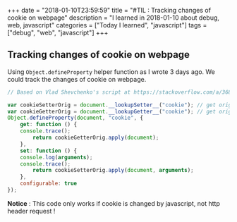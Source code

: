 +++
date = "2018-01-10T23:59:59"
title = "#TIL : Tracking changes of cookie on webpage"
description = "I learned in 2018-01-10 about debug, web, javascript"
categories = ["Today I learned", "javascript"]
tags = ["debug", "web", "javascript"]
+++



## Tracking changes of cookie on webpage

Using `Object.defineProperty` helper function as I wrote 3 days ago. We could track the changes of cookie on webpage.

```js
// Based on Vlad Shevchenko's script at https://stackoverflow.com/a/36826049

var cookieSetterOrig = document.__lookupSetter__("cookie"); // get origin setter function
var cookieGetterOrig = document.__lookupGetter__("cookie"); // get origin getter function
Object.defineProperty(document, "cookie", {
    get: function () {
	console.trace();
        return cookieGetterOrig.apply(document);
    },
    set: function () {
	console.log(arguments);
	console.trace();
        return cookieSetterOrig.apply(document, arguments);
    },
    configurable: true
});
```

**Notice** : This code only works if cookie is changed by javascript, not http header request !
